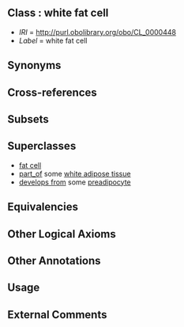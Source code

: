 
## Class : white fat cell

 * *IRI* = http://purl.obolibrary.org/obo/CL_0000448
 * *Label* = white fat cell

## Synonyms


## Cross-references


## Subsets


## Superclasses

 * [fat cell](../../CL/36/CL_0000136.md)
 * [part_of](../../BFO/50/BFO_0000050.md) some [white adipose tissue](../../UBERON/47/UBERON_0001347.md)
 * [develops from](../../RO/02/RO_0002202.md) some [preadipocyte](../../CL/34/CL_0002334.md)

## Equivalencies


## Other Logical Axioms


## Other Annotations


## Usage


## External Comments

